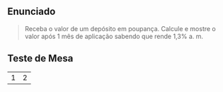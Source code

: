 ## Enunciado

> Receba o valor de um depósito em poupança. Calcule e mostre o valor após 1 mês de aplicação sabendo que rende 1,3% a. m.

## Teste de Mesa

| | |
| --- | --- |
| 1 | 2 |